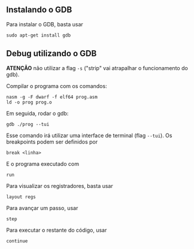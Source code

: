 ## Instalando o GDB
Para instalar o GDB, basta usar
```
sudo apt-get install gdb
```

## Debug utilizando o GDB
__ATENÇÃO__ não utilizar a flag `-s` ("strip" vai atrapalhar o funcionamento do gdb).

Compilar o programa com os comandos:
```
nasm -g -F dwarf -f elf64 prog.asm
ld -o prog prog.o
```
Em seguida, rodar o gdb:
```
gdb ./prog --tui
```
Esse comando irá utilizar uma interface de terminal (flag `--tui`). Os breakpoints podem ser definidos por 
```
break <linha>
```
E o programa executado com 
```
run
```
Para visualizar os registradores, basta usar
```
layout regs
```
Para avançar um passo, usar 
```
step
```
Para executar o restante do código, usar
```
continue
```